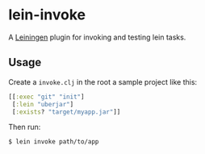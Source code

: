 # lein-invoke

A [Leiningen](http://leiningen.org/) plugin for invoking and testing lein tasks.

## Usage

Create a `invoke.clj` in the root a sample project like this:

```clj
[[:exec "git" "init"]
 [:lein "uberjar"]
 [:exists? "target/myapp.jar"]]
```

Then run:

```
$ lein invoke path/to/app
```
